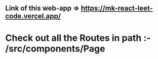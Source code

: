 ## Link of this web-app => https://mk-react-leet-code.vercel.app/

# Check out all the Routes in path :- /src/components/Page
